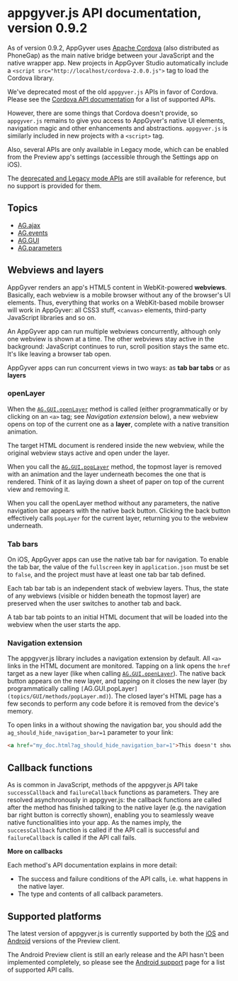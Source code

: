 # appgyver.js API documentation, version 0.9.2

As of version 0.9.2, AppGyver uses [Apache Cordova](http://incubator.apache.org/cordova/) (also distributed as PhoneGap) as the main native bridge between your JavaScript and the native wrapper app. New projects in AppGyver Studio automatically include a `<script src="http://localhost/cordova-2.0.0.js">` tag to load the Cordova library.

We've deprecated most of the old `appgyver.js` APIs in favor of Cordova. Please see the [Cordova API documentation](http://docs.phonegap.com) for a list of supported APIs.

However, there are some things that Cordova doesn't provide, so `appgyver.js` remains to give you access to AppGyver's native UI elements, navigation magic and other enhancements and abstractions. `appgyver.js` is similarly included in new projects with a `<script>` tag.

Also, several APIs are only available in Legacy mode, which can be enabled from the Preview app's settings (accessible through the Settings app on iOS).

The [deprecated and Legacy mode APIs](deprecated/index.md) are still available for reference, but no support is provided for them.

## Topics

* [AG.ajax](topics/ajax/ajax.md)
* [AG.events](topics/events/events.md)
* [AG.GUI](topics/GUI/GUI.md)
* [AG.parameters](topics/parameters/parameters.md)

## Webviews and layers

AppGyver renders an app's HTML5 content in WebKit-powered **webviews**. Basically, each webview is a mobile browser without any of the browser's UI elements. Thus, everything that works on a WebKit-based mobile browser will work in AppGyver: all CSS3 stuff, `<canvas>` elements, third-party JavaScript libraries and so on.

An AppGyver app can run multiple webviews concurrently, although only one webview is shown at a time. The other webviews stay active in the background: JavaScript continues to run, scroll position stays the same etc. It's like leaving a browser tab open.

AppGyver apps can run concurrent views in two ways: as **tab bar tabs** or as **layers**

### openLayer

When the [`AG.GUI.openLayer`](topics/GUI/methods/openLayer.md) method is called (either programmatically or by clicking on an `<a>` tag; see *Navigation extension* below), a new webview opens on top of the current one as a **layer**, complete with a native transition animation. 
  
The target HTML document is rendered inside the new webview, while the original webview stays active and open under the layer. 

When you call the [`AG.GUI.popLayer`](topics/GUI/methods/popLayer.md) method, the topmost layer is removed with an animation and the layer underneath becomes the one that is rendered. Think of it as laying down a sheet of paper on top of the current view and removing it.

When you call the openLayer method without any parameters, the native navigation bar appears with the native back button. Clicking the back button effectively calls `popLayer` for the current layer, returning you to the webview underneath.

### Tab bars

On iOS, AppGyver apps can use the native tab bar for navigation. To enable the tab bar, the value of the `fullscreen` key in `application.json` must be set to `false`, and the project must have at least one tab bar tab defined.

Each tab bar tab is an independent stack of webview layers. Thus, the state of any webviews (visible or hidden beneath the topmost layer) are preserved when the user switches to another tab and back.

A tab bar tab points to an initial HTML document that will be loaded into the webview when the user starts the app.

### Navigation extension

The appgyver.js library includes a navigation extension by default. All `<a>` links in the HTML document are monitored. Tapping on a link opens the `href` target as a new layer (like when calling [`AG.GUI.openLayer`](topics/GUI/methods/openLayer.md)). The native back button appears on the new layer, and tapping on it closes the new layer (by programmatically calling `[`AG.GUI.popLayer`](topics/GUI/methods/popLayer.md)`). The closed layer's HTML page has a few seconds to perform any code before it is removed from the device's memory.

To open links in a without showing the navigation bar, you should add the `ag_should_hide_navigation_bar=1` parameter to your link:

```html
<a href="my_doc.html?ag_should_hide_navigation_bar=1">This doesn't show the navigation bar</a>
```

## Callback functions

As is common in JavaScript, methods of the appgyver.js API take `successCallback` and `failureCallback` functions as parameters. They are resolved asynchronously in appgyver.js: the callback functions are called after the method has finished talking to the native layer (e.g. the navigation bar right button is correctly shown), enabling you to seamlessly weave native functionalities into your app. As the names imply, the `successCallback` function is called if the API call is successful and `failureCallback` is called if the API call fails.

**More on callbacks**

Each method's API documentation explains in more detail:
* The success and failure conditions of the API calls, i.e. what happens in the native layer.
* The type and contents of all callback parameters.

## Supported platforms

The latest version of appgyver.js is currently supported by both the [iOS](http://itunes.apple.com/us/app/appgyver-preview/id479747411) and [Android](https://play.google.com/store/apps/details?id=com.appgyver.android) versions of the Preview client.

The Android Preview client is still an early release and the API hasn't been implemented completely, so please see the [Android support](support/android.md) page for a list of supported API calls.
